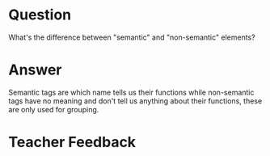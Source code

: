 # Question

What's the difference between "semantic" and "non-semantic" elements?

# Answer

Semantic tags are which name tells us their functions while non-semantic tags have no meaning and don't tell us anything about their functions, these are only used for grouping.

# Teacher Feedback
